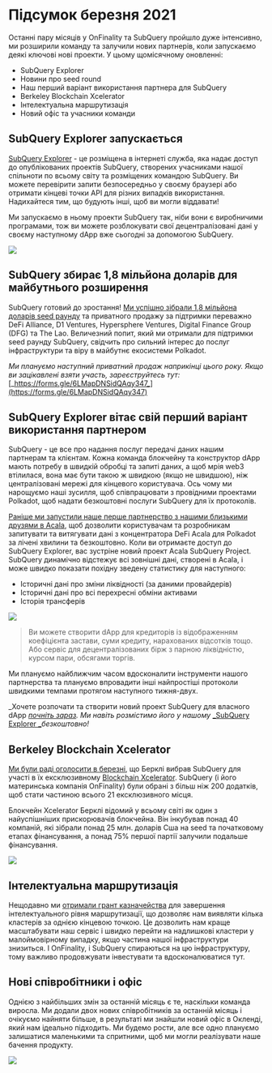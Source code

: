 # Підсумок березня 2021

Останні пару місяців у OnFinality та SubQuery пройшло дуже інтенсивно, ми розширили команду та залучили нових партнерів, коли запускаємо деякі ключові нові проекти. У цьому щомісячному оновленні:

-   SubQuery Explorer
-   Новини про seed round
-   Наш перший варіант використання партнера для SubQuery
-   Berkeley Blockchain Xcelerator
-   Інтелектуальна маршрутизація
-   Новий офіс та учасники команди

## SubQuery Explorer запускається

[SubQuery Explorer](https://explorer.subquery.network/) - це розміщена в iнтернеті служба, яка надає доступ до опублікованих проектів SubQuery, створених учасниками нашої спільноти по всьому світу та розміщених командою SubQuery. Ви можете перевірити запити безпосередньо у своєму браузері або отримати кінцеві точки API для різних випадків використання. Надихайтеся тим, що будують інші, щоб ви могли віддавати!

Ми запускаємо в ньому проекти SubQuery так, ніби вони є виробничими програмами, тож ви можете розблокувати свої децентралізовані дані у своєму наступному dApp вже сьогодні за допомогою SubQuery.


![](https://miro.medium.com/max/1400/1*GE-Y6XKNOkj_MKY4ZuM5oQ.png)

## **SubQuery збирає 1,8 мільйона доларів для майбутнього розширення**

SubQuery готовий до зростання! [Ми успішно зібрали 1,8 мільйона доларів seed раунду](https://subquery.medium.com/subquery-raises-1-8m-seed-round-for-future-expansion-3348c1f2a931) та приватного продажу за підтримки переважно DeFi Alliance, D1 Ventures, Hypersphere Ventures, Digital Finance Group (DFG) та The Lao. Величезний попит, який ми отримали для підтримки seed раунду SubQuery, свідчить про сильний інтерес до послуг інфраструктури та віру в майбутнє екосистеми Polkadot.

_Ми плануємо наступний приватний продаж наприкінці цього року. Якщо ви зацікавлені взяти участь, зареєструйтесь тут:_[_https://forms.gle/6LMapDNSidQAqy347_](https://forms.gle/6LMapDNSidQAqy347)

## **SubQuery Explorer вітає свій перший варіант використання партнером**

SubQuery - це все про надання послуг передачі даних нашим партнерам та клієнтам. Кожна команда блокчейну та конструктор dApp мають потребу в швидкій обробці та запиті даних, а щоб мрія web3 втілилася, вона має бути такою ж швидкою (якщо не швидшою), ніж централізовані мережі для кінцевого користувача. Ось чому ми нарощуємо наші зусилля, щоб співпрацювати з провідними проектами Polkadot, щоб надати безкоштовні послуги SubQuery для їх протоколів.

[Раніше ми запустили наше перше партнерство з нашими близькими друзями в Acala](https://subquery.medium.com/subquery-integrates-acala-to-aggregate-and-serve-defi-data-to-polkadot-and-kusama-builders-fc9af6a7aae1), щоб дозволити користувачам та розробникам запитувати та витягувати дані з концентратора DeFi Acala для Polkadot за лічені хвилини та безкоштовно. Коли ви отримаєте доступ до SubQuery Explorer, вас зустріне новий проект Acala SubQuery Project. SubQuery динамічно відстежує всі зовнішні дані, створені в Acala, і може швидко показати похідну зведену статистику для наступного:

-   Історичні дані про зміни ліквідності (за даними провайдерів)
-   Історичні дані про всі перехресні обміни активами
-   Історія трансферів

![](https://miro.medium.com/max/1400/0*LOig1jNfPTuVk73D)

> Ви можете створити dApp для кредиторів із відображенням коефіцієнта застави, суми кредиту, нарахованих відсотків тощо. Або сервic для децентралізованих бірж з парною ліквідністю, курсом пари, обсягами торгів.

Ми плануємо найближчим часом вдосконалити інструменти нашого партнерства та плануємо впровадити інші найпростіші протоколи швидкими темпами протягом наступного тижня-двух.

_Хочете розпочати та створити новий проект SubQuery для власного dApp _[_почніть зараз_](https://doc.subquery.network/quickstart.html). Ми навіть розмістимо його у нашому_ [_SubQuery Explorer _](https://subquery.medium.com/announcing-the-subquery-explorer-48c051483730)_безкоштовно!_

## **Berkeley Blockchain Xcelerator**

[Ми були раді оголосити в березні](https://subquery.medium.com/subquery-joins-berkeleys-blockchain-xcelerator-7ea81f96af73), що Берклі вибрав SubQuery для участі в їх ексклюзивному [Blockchain Xcelerator](https://www.xcelerator.berkeley.edu/). SubQuery (і його материнська компанія OnFinality) були обрані з більш ніж 200 додатків, щоб стати частиною всього 21 ексклюзивного місця.

Блокчейн Xcelerator Берклі відомий у всьому світі як один з найуспішніших прискорювачів блокчейна. Він інкубував понад 40 компаній, які зібрали понад 25 млн. доларів Сша на seed та початковому етапах фінансування, а понад 75% першої партії залучили подальше фінансування.

![](https://miro.medium.com/max/1400/0*t-_mRJaTnGDQO-VI)

## **Інтелектуальна маршрутизація**

Нещодавно ми [отримали грант казначейства](https://kusama.polkassembly.io/treasury/72) для завершення інтелектуального рівня маршрутизації, що дозволяє нам виявляти кілька кластерів за однією кінцевою точкою. Це дозволить нам краще масштабувати наш сервіс і швидко перейти на надлишкові кластери у малоймовірному випадку, якщо частина нашої інфраструктури знизиться. І OnFinality, і SubQuery спираються на цю інфраструктуру, тому важливо продовжувати інвестувати та вдосконалюватися тут.

## **Новi співробітники і офіс**

Однією з найбільших змін за останній місяць є те, наскільки команда виросла. Ми додали двох нових співробітників за останній місяць і очікуємо найняти більше, в результаті ми знайшли новий офіс в Окленді, який нам ідеально підходить. Ми будемо рости, але все одно плануємо залишатися маленькими та спритними, щоб ми могли реалізувати наше бачення продукту.

![](https://miro.medium.com/max/1400/1*cJZxerXHfgVGu4-7h2xw4Q.jpeg)
